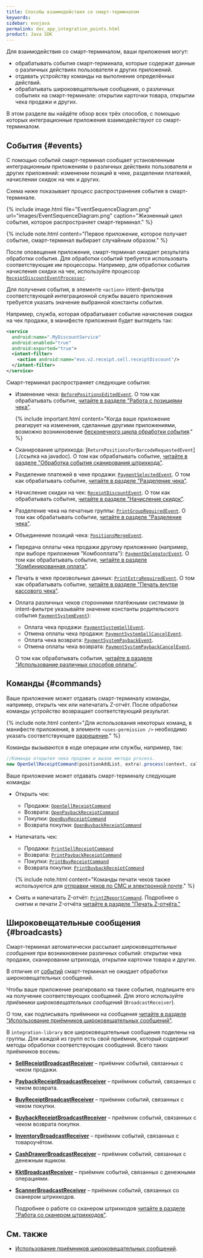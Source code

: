 ```yaml
---
title: Способы взаимодействия со смарт-терминалом
keywords:
sidebar: evojava
permalink: doc_app_integration_points.html
product: Java SDK
---
```


Для взаимодействия со смарт-терминалом, ваши приложения могут:

* обрабатывать события смарт-терминала, которые содержат данные о различных действиях пользователя и других приложений.
* отдавать устройству команды на выполнение определённых действий.
* обрабатывать широковещательные сообщения, о различных событиях на смарт-терминале: открытии карточки товара, открытии чека продажи и других.

В этом разделе вы найдёте обзор всех трёх способов, с помощью которых интеграционные приложения взаимодействуют со смарт-терминалом.

## События {#events}

С помощью событий смарт-терминал сообщает установленным интеграционным приложениям о различных действиях пользователя и других приложений: изменении позиций в чеке, разделении платежей, начислении скидок на чек и других.

Схема ниже показывает процесс распространения события в смарт-терминале.

{% include image.html file="EventSequenceDiagram.png" url="images/EventSequenceDiagram.png" caption="Жизненный цикл события, которое распространяет смарт-терминал." %}

{% include note.html content="Первое приложение, которое получает событие, смарт-терминал выбирает случайным образом." %}

После оповещения приложения, смарт-терминал ожидает результата обработки события. Для обработки событий требуется использовать соответствующие им процессоры. Например, для обработки события начисления скидки на чек, используйте процессор [`ReceiptDiscountEventProcessor`](./integration-library/ru/evotor/framework/core/action/event/receipt/discount/ReceiptDiscountEventProcessor.html).

Для получения события, в элементе `<action>` intent-фильтра соответствующей интеграционной службы вашего приложения требуется указать значение выбранной константы события.

Например, служба, которая обрабатывает событие начисления скидки на чек продажи, в манифесте приложения будет выглядеть так:

```xml
<service
  android:name=".MyDiscountService"
  android:enabled="true"
  android:exported="true">
  <intent-filter>
    <action android:name="evo.v2.receipt.sell.receiptDiscount"/>
  </intent-filter>
</service>
```


Смарт-терминал распространяет следующие события:

* Изменение чека: [`BeforePositionsEditedEvent`](./integration-library/ru/evotor/framework/core/action/event/receipt/before_positions_edited/BeforePositionsEditedEvent.html). О том как обрабатывать событие, [читайте в разделе "Работа с позициями чека"](./doc_java_receipt_interactions.html).

   {% include important.html content="Когда ваше приложение реагирует на изменения, сделанные другими приложениями, возможно возникновение [бесконечного цикла обработки события](./doc_java_receipt_interactions.html#BeforePositionsEditedEventLoop)." %}

* Сканирование штрихкода: [`ReturnPositionsForBarcodeRequestedEvent`](./ссылка на javadoc). О том как обрабатывать событие, [читайте в разделе "Обработка события сканирования штрихкода"](./doc_java_return_positions_for_barcode_requested.html).
* Разделение платежей в чеке продажи: [`PaymentSelectedEvent`](./integration-library/ru/evotor/framework/core/action/event/receipt/payment/PaymentSelectedEvent.html). О том как обрабатывать событие, [читайте в разделе "Разделение чека"](./doc_java_receipt_division.html).
* Начисление скидки на чек: [`ReceiptDiscountEvent`](./integration-library/ru/evotor/framework/core/action/event/receipt/discount/ReceiptDiscountEvent.html). О том как обрабатывать событие, [читайте в разделе "Начисление скидок"](./doc_java_discounts.html).
* Разделение чека на печатные группы: [`PrintGroupRequiredEvent`](./integration-library/ru/evotor/framework/core/action/event/receipt/print_group/PrintGroupRequiredEvent.html). О том как обрабатывать событие, [читайте в разделе "Разделение чека"](./doc_java_receipt_division.html).
* Объединение позиций чека: [`PositionsMergeEvent`](./integration-library/ru/evotor/framework/core/action/event/receipt/merges/PositionsMergeEvent.html).
* Передача оплаты чека продажи другому приложению (например, при выборе приложения "Комбооплата"): [`PaymentDelegatorEvent`](./integration-library/ru/evotor/framework/core/action/event/receipt/payment/combined/event/PaymentDelegatorEvent.html). О том как обрабатывать событие, [читайте в разделе "Комбинированная оплата"](./doc_java_combined_payment.html).
* Печать в чеке произвольных данных: [`PrintExtraRequiredEvent`](./integration-library/ru/evotor/framework/core/action/event/receipt/print_extra/PrintExtraRequiredEvent.html). О том как обрабатывать событие, [читайте в разделе "Печать внутри кассового чека"](./doc_java_receipt_print.html).
* Оплата различных чеков сторонними платёжными системами (в intent-фильтре указывайте значение константы родительского события [`PaymentSystemEvent`](./integration-library/ru/evotor/framework/core/action/event/receipt/payment/system/event/PaymentSystemEvent.html)):

   * Оплата чека продажи: [`PaymentSystemSellEvent`](./integration-library/ru/evotor/framework/core/action/event/receipt/payment/system/event/PaymentSystemSellEvent.html).
   * Отмена оплаты чека продажи: [`PaymentSystemSellCancelEvent`](./integration-library/ru/evotor/framework/core/action/event/receipt/payment/system/event/PaymentSystemSellCancelEvent.html).
   * Оплата чека возврата: [`PaymentSystemPaybackEvent`](./integration-library/ru/evotor/framework/core/action/event/receipt/payment/system/event/PaymentSystemPaybackEvent.html).
   * Отмена оплаты чека возврата: [`PaymentSystemPaybackCancelEvent`](./integration-library/ru/evotor/framework/core/action/event/receipt/payment/system/event/PaymentSystemPaybackCancelEvent.html).

   О том как обрабатывать события, [читайте в разделе "Использование различных способов оплаты"](./doc_java_payment_systems.html).

## Команды {#commands}

Ваше приложение может отдавать смарт-терминалу команды, например, открыть чек или напечатать Z-отчёт. После обработки команды устройство возвращает соответствующий результат.

{% include note.html content="Для использования некоторых команд, в манифесте приложения, в элементе `<uses-permission />` необходимо указать соответствующее [разрешение](./doc_java_app_manifest.html#permissions)." %}

Команды вызываются в коде операции или службы, например, так:

```java
//Команда открытия чека продажи и вызов метода process.
new OpenSellReceiptCommand(positionAddList, extra).process(context, callback);
```

Ваше приложение может отдавать смарт-терминалу следующие команды:

* Открыть чек:

   * Продажи: [`OpenSellReceiptCommand`](./integration-library/ru/evotor/framework/core/action/command/open_receipt_command/OpenSellReceiptCommand.html)
   * Возврата: [`OpenPaybackReceiptCommand`](./integration-library/ru/evotor/framework/core/action/command/open_receipt_command/OpenPaybackReceiptCommand.html)
   * Покупки: [`OpenBuyReceiptCommand`](./integration-library/ru/evotor/framework/core/action/command/open_receipt_command/OpenBuyReceiptCommand.html)
   * Возврата покупки: [`OpenBuybackReceiptCommand`](./integration-library/ru/evotor/framework/core/action/command/open_receipt_command/OpenBuybackReceiptCommand.html)

* Напечатать чек:

   * Продажи: [`PrintSellReceiptCommand`](./integration-library/ru/evotor/framework/core/action/command/print_receipt_command/PrintSellReceiptCommand.html)
   * Возврата: [`PrintPaybackReceiptCommand`](./integration-library/ru/evotor/framework/core/action/command/print_receipt_command/PrintPaybackReceiptCommand.html)
   * Покупки: [`PrintBuyReceiptCommand`](./integration-library/ru/evotor/framework/core/action/command/print_receipt_command/PrintBuyReceiptCommand.html)
   * Возврата покупки: [`PrintBuybackReceiptCommand`](./integration-library/ru/evotor/framework/core/action/command/print_receipt_command/PrintBuybackReceiptCommand.html)

   {% include note.html content="Команды печати чеков также используются для [отправки чеков по СМС и электронной почте](./doc_java_online_store_receipt.html)." %}

* Снять и напечатать Z-отчёт: [`PrintZReportCommand`](./integration-library/ru/evotor/framework/core/action/command/print_z_report_command/PrintZReportCommand.html). Подробнее о снятии и печати Z-отчёта [читайте в разделе "Печать Z-отчёта."](./doc_java_z_report.html)

## Широковещательные сообщения {#broadcasts}

Смарт-терминал автоматически рассылает *широковещательные сообщения* при возникновении различных событий: открытии чека продажи, сканировании штрихкода, открытии карточки товара и других.

В отличие от [событий](./draft_doc_app_integration_points.html#events) смарт-терминал не ожидает обработки широковещательных сообщений.

Чтобы ваше приложение реагировало на такие события, подпишите его на получение соответствующих сообщений. Для этого используйте *приёмники широковещательных сообщений* (`BroadcastReceiver`).

О том, как подписывать приёмники на сообщения [читайте в разделе "Использование приёмников широковещательных сообщений"](./doc_java_broadcastreceiver.html).

В `integration-library` все широковещательные сообщения поделены на группы. Для каждой из групп есть свой приёмник, который содержит методы обработки соответствующих сообщений. Всего таких приёмников восемь:

* [**SellReceiptBroadcastReceiver**](./integration-library/ru/evotor/framework/core/action/broadcast/SellReceiptBroadcastReceiver.html) – приёмник событий, связанных с чеком продажи.
* [**PaybackReceiptBroadcastReceiver**](./integration-library/ru/evotor/framework/core/action/broadcast/PaybackReceiptBroadcastReceiver.html) – приёмник событий, связанных с чеком возврата.
* [**BuyReceiptBroadcastReceiver**](./integration-library/ru/evotor/framework/core/action/broadcast/BuyReceiptBroadcastReceiver.html) – приёмник событий, связанных с чеком покупки.
* [**BuybackReceiptBroadcastReceiver**](./integration-library/ru/evotor/framework/core/action/broadcast/BuybackReceiptBroadcastReceiver.html) – приёмник событий, связанных с чеком возврата покупки.
* [**InventoryBroadcastReceiver**](./integration-library/ru/evotor/framework/core/action/broadcast/InventoryBroadcastReceiver.html) – приёмник событий, связанных с товароучётом.
* [**CashDrawerBroadcastReceiver**](./integration-library/ru/evotor/framework/core/action/broadcast/CashDrawerBroadcastReceiver.html) – приёмник событий, связанных с денежным ящиком.
* [**KktBroadcastReceiver**](./integration-library/ru/evotor/framework/kkt/event/handler/receiver/KktBroadcastReceiver.html) – приёмник событий, связанных с денежными операциями.
* [**ScannerBroadcastReceiver**](./integration-library/ru/evotor/framework/core/action/broadcast/ScannerBroadcastReceiver.html) – приёмник событий, связанных со сканером штрихкодов.

  Подробнее о работе со сканером штрихкодов [читайте в разделе "Работа со сканером штрихкодов"](./doc_java_barcode_scanner.html).


## См. также

<!-- TODO * [Интеграционные компоненты](./); -->
* [Использование приёмников широковещательных сообщений](./doc_java_broadcastreceiver.html).
